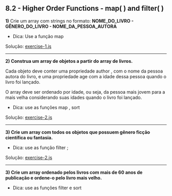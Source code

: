 ## 8.2 - Higher Order Functions - map( ) and filter( )

**1)** Crie um array com strings no formato: **NOME_DO_LIVRO - GÊNERO_DO_LIVRO - NOME_DA_PESSOA_AUTORA**

- Dica: Use a função map

Solução: [exercise-1.js](./exercise-1.js)

<hr>

**2) Construa um array de objetos a partir do array de livros.**

Cada objeto deve conter uma propriedade author , com o nome da pessoa autora do livro, e uma propriedade age com a idade dessa pessoa quando o livro foi lançado.

O array deve ser ordenado por idade, ou seja, da pessoa mais jovem para a mais velha considerando suas idades quando o livro foi lançado.

- Dica: use as funções map , sort

Solução: [exercise-2.js](./exercise-2.js)

<hr>

**3) Crie um array com todos os objetos que possuem gênero ficção científica ou fantasia.**

- Dica: use as função filter ;

Solução: [exercise-2.js](./exercise-2.js)

<hr>

**3) Crie um array ordenado pelos livros com mais de 60 anos de publicação e ordene-o pelo livro mais velho.**

- Dica: use as funções filter e sort

